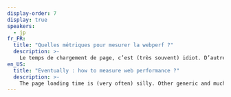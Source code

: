 ```yaml
---
display-order: 7
display: true
speakers:
  - jp
fr_FR:
  title: "Quelles métriques pour mesurer la webperf ?"
  description: >-
    Le temps de chargement de page, c’est (très souvent) idiot. D’autres métriques génériques et bien meilleures existent mais ont chacune leurs défauts (speedIndex, first contentful paint, Time to Interactive …). Du coup je vais surtout vous apprendre à mesurer ce qui compte pour VOTRE site : des métriques techniques de chargement, les métriques visuelles, le CPU client et enfin les custom metrics.
en_US:
  title: "Eventually : how to measure web performance ?"
  description: >-
    The page loading time is (very often) silly. Other generic and much better metrics exist but each have their weaknesses (speedIndex, first contentful paint, Time to Interactive …). So, I'm going to teach you how to measure what really counts for YOUR website: technical loading metrics, visual metrics, client CPU and custom metrics.    
---
```

